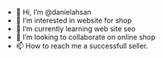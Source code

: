 - 👋 Hi, I’m @danielahsan
- 👀 I’m interested in website for shop
- 🌱 I’m currently learning web site seo
- 💞️ I’m looking to collaborate on online shop
- 📫 How to reach me a successfull seller.

<!---
danielahsan/danielahsan is a ✨ special ✨ repository because its `README.md` (this file) appears on your GitHub profile.
You can click the Preview link to take a look at your changes.
--->
